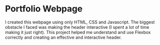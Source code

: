 # Portfolio Webpage
I created this webpage using only HTML, CSS and Javascript. The biggest obstacle I faced was making the header interactive (I spent a lot of time making it just right). This project helped me understand and use Flexbox correctly and creating an effective and interactive header.
